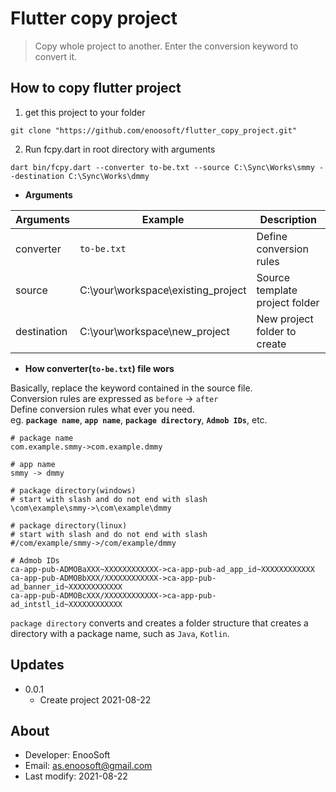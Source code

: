 # Flutter copy project


>Copy whole project to another. Enter the conversion keyword to convert it.

## How to copy flutter project
1. get this project to your folder
```
git clone "https://github.com/enoosoft/flutter_copy_project.git"
```

2. Run fcpy.dart in root directory with arguments
```
dart bin/fcpy.dart --converter to-be.txt --source C:\Sync\Works\smmy --destination C:\Sync\Works\dmmy
```
 - **Arguments**

Arguments|Example|Description
|--|--|--|
converter|`to-be.txt`|Define conversion rules
source|C:\your\workspace\existing_project|Source template project folder
destination|C:\your\workspace\new_project|New project folder to create

 - **How converter(`to-be.txt`) file wors**

Basically, replace the keyword contained in the source file.<br> 
Conversion rules are expressed as `before` -> `after`<br> 
Define conversion rules what ever you need.<br> 
eg. **`package name`**, **`app name`**, **`package directory`**, **`Admob IDs`**, etc.

```
# package name
com.example.smmy->com.example.dmmy

# app name
smmy -> dmmy

# package directory(windows) 
# start with slash and do not end with slash  
\com\example\smmy->\com\example\dmmy

# package directory(linux) 
# start with slash and do not end with slash
#/com/example/smmy->/com/example/dmmy

# Admob IDs
ca-app-pub-ADMOBaXXX~XXXXXXXXXXXX->ca-app-pub-ad_app_id~XXXXXXXXXXXX
ca-app-pub-ADMOBbXXX/XXXXXXXXXXXX->ca-app-pub-ad_banner_id~XXXXXXXXXXXX
ca-app-pub-ADMOBcXXX/XXXXXXXXXXXX->ca-app-pub-ad_intstl_id~XXXXXXXXXXXX
 ```
`package directory` converts and creates a folder structure that creates a directory with a package name, such as `Java`, `Kotlin`.

## Updates

* 0.0.1 
  * Create project 2021-08-22


## About

* Developer: EnooSoft
* Email: [as.enoosoft@gmail.com](mailto:as.enoosoft@gmail.com)
* Last modify: 2021-08-22